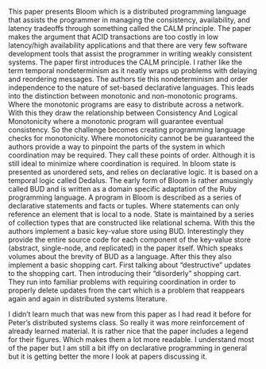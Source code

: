 This paper presents Bloom which is a distributed programming language that assists the programmer in  managing the consistency, availability, and latency tradeoffs through something called the CALM principle. The paper makes the argument that ACID transactions are too costly in low latency/high availability applications and that there are very few software development tools that assist the programmer in writing weakly consistent systems. The paper first introduces the CALM principle. I rather like the term temporal nondeterminism as it neatly wraps up problems with delaying and reordering messages. The authors tie this nondeterminism and order independence to the nature of set-based declarative languages. This leads into the distinction between monotonic and non-monotonic programs. Where the monotonic programs are easy to distribute across a network. With this they draw the relationship between Consistency And Logical Monotonicity where a monotonic program will guarantee eventual consistency. So the challenge becomes creating programming language checks for monotonicity. Where monotonicity cannot be be guaranteed the authors provide a way to pinpoint the parts of the system in which coordination may be required. They call these points of order. Although it is still ideal to minimize where coordination is required. In bloom state is presented as unordered sets, and relies on declarative logic. It is based on a temporal logic called Dedalus. The early form of Bloom is rather amusingly called BUD and is written as a domain specific adaptation of the Ruby programming language. A program in Bloom is described as a series of declarative statements and facts or tuples. Where statements can only reference an element that is local to a node. State is maintained by a series of collection types that are constructed like relational schema. With this the authors implement a basic key-value store using BUD. Interestingly they provide the entire source code for each component of the key-value store (abstract, single-node, and replicated) in the paper itself. Which speaks volumes about the brevity of BUD as a language. After this they also implement a basic shopping cart. First talking about “destructive” updates to the shopping cart. Then introducing their “disorderly” shopping cart. They run into familiar problems with requiring coordination in order to properly delete updates from the cart which is a problem that reappears again and again in distributed systems literature.

I didn’t learn much that was new from this paper as I had read it before for Peter’s distributed systems class. So really it was more reinforcement of already learned material. It is rather nice that the paper includes a legend for their figures. Which makes them a lot more readable. I understand most of the paper but I am still a bit iffy on declarative programming in general but it is getting better the more I look at papers discussing it.
